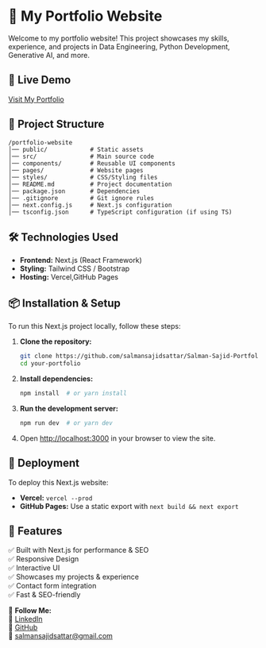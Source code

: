 # 🚀 My Portfolio Website

Welcome to my portfolio website! This project showcases my skills, experience, and projects in Data Engineering, Python Development, Generative AI, and more.

## 🔗 Live Demo
[Visit My Portfolio](https://salmansajid.vercel.app/)

## 📂 Project Structure
```
/portfolio-website
│── public/            # Static assets
│── src/               # Main source code
│── components/        # Reusable UI components
│── pages/             # Website pages
│── styles/            # CSS/Styling files
│── README.md          # Project documentation
│── package.json       # Dependencies
│── .gitignore         # Git ignore rules
│── next.config.js     # Next.js configuration
│── tsconfig.json      # TypeScript configuration (if using TS)
```

## 🛠️ Technologies Used
- **Frontend:** Next.js (React Framework)
- **Styling:** Tailwind CSS / Bootstrap
- **Hosting:** Vercel,GitHub Pages

## 📦 Installation & Setup
To run this Next.js project locally, follow these steps:

1. **Clone the repository:**
   ```bash
   git clone https://github.com/salmansajidsattar/Salman-Sajid-Portfolio.git
   cd your-portfolio
   ```
2. **Install dependencies:**
   ```bash
   npm install  # or yarn install
   ```
3. **Run the development server:**
   ```bash
   npm run dev  # or yarn dev
   ```
4. Open [http://localhost:3000](http://localhost:3000) in your browser to view the site.

## 🚀 Deployment
To deploy this Next.js website:
- **Vercel:** `vercel --prod`
- **GitHub Pages:** Use a static export with `next build && next export`

## 📌 Features
✅ Built with Next.js for performance & SEO  
✅ Responsive Design  
✅ Interactive UI  
✅ Showcases my projects & experience  
✅ Contact form integration  
✅ Fast & SEO-friendly  

🔗 **Follow Me:**  
💼 [LinkedIn](https://linkedin.com/in/salmansajidsattar)  
🐙 [GitHub](https://github.com/salmansajidsattar)  
📧 salmansajidsattar@gmail.com
